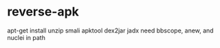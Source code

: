 # reverse-apk

apt-get install unzip smali apktool dex2jar jadx
need bbscope, anew, and nuclei in path
